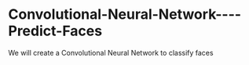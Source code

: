 # Convolutional-Neural-Network----Predict-Faces
We will create a Convolutional Neural Network to classify faces
